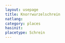 ```yaml
---
layout: usepage
title: Knorrwurzelschrein
natlang:
category: places
hasinit:
placetype: Schrein
---
```

